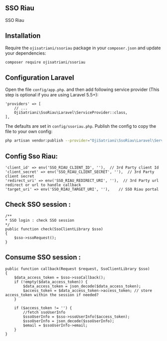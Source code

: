 ## SSO Riau
SSO Riau

## Installation

Require the `ojisatriani/ssoriau` package in your `composer.json` and update your dependencies:
```sh
composer require ojisatriani/ssoriau
```

## Configuration Laravel

Open the file `config/app.php`. and then add following service provider (This step is optional if you are using Laravel 5.5+):
```$php
'providers' => [
    // ...
    OjiSatriani\SsoRiau\Laravel\ServiceProvider::class,
],
```

The defaults are set in `config/ssoriau.php`. Publish the config to copy the file to your own config:
```sh
php artisan vendor:publish --provider="OjiSatriani\SsoRiau\Laravel\ServiceProvider" --tag="config"
```

Config Sso Riau:
----

```$php
'client_id' => env('SSO_RIAU_CLIENT_ID', ''),  // 3rd Party client Id
'client_secret' => env('SSO_RIAU_CLIENT_SECRET', ''),  // 3rd Party client secret
'redirect_uri' => env('SSO_RIAU_REDIRECT_URI', ''),  // 3rd Party url redirect or url to handle callback
'target_uri' => env('SSO_RIAU_TARGET_URI', ''),    // SSO Riau portal

```
Check SSO session :
----

```$php
/**
* SSO login : check SSO session
*/
public function check(SsoClientLibrary $sso)
{
    $sso->ssoRequest();
}

```
Consume SSO session :
----

```$php
public function callback(Request $request, SsoClientLibrary $sso)
{
    $data_access_token = $sso->ssoCallback();
    if (!empty($data_access_token)) {
        $data_access_token = json_decode($data_access_token);
        $access_token = $data_access_token->access_token; // store access_token within the session if needed?
    }

    if ($access_token != '') {
        //fetch ssoUserInfo
        $ssoUserInfo = $sso->ssoUserInfo($access_token);
        $ssoUserInfo = json_decode($ssoUserInfo);
        $email = $ssoUserInfo->email;
    }
}

```